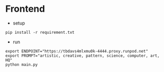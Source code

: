 # Frontend
- setup

```shell
pip install -r requirement.txt
```

- run
```shell
export ENDPOINT="https://tbdavs4mlxmu0k-4444.proxy.runpod.net"
export PROMPT="artistic, creative, pattern, science, computer, art, HQ"
python main.py
```
